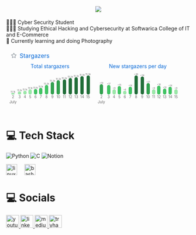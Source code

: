 <h1 align="center">
  <a href="https://git.io/typing-svg">
    <img src="https://readme-typing-svg.herokuapp.com/?lines=Hi,+There!+👋;I+am+Denish!&center=true&size=30">
  </a>
</h1>

👩🏻‍💻 Cyber Security Student <br/>
👩🏻‍🎓 Studying Ethical Hacking and Cybersecurity at Softwarica College of IT and E-Commerce<br/>
💭 Currently learning and doing Photography <br/>


###


<svg xmlns="http://www.w3.org/2000/svg" width="480" height="177" class="">
    <defs>
        <style/>
    </defs>
    <style>@keyframes animation-gauge{0%{stroke-dasharray:0 329}}@keyframes animation-rainbow{0%,to{color:#7f00ff;fill:#7f00ff}14%{color:#a933ff;fill:#a933ff}29%{color:#007fff;fill:#007fff}43%{color:#00ff7f;fill:#00ff7f}57%{color:#ff0;fill:#ff0}71%{color:#ff7f00;fill:#ff7f00}86%{color:red;fill:red}}svg{font-family:-apple-system,BlinkMacSystemFont,Segoe UI,Helvetica,Arial,sans-serif,Apple Color Emoji,Segoe UI Emoji;color:#777}h2,h3{margin:8px 0 2px;padding:0;color:#0366d6;font-weight:400}h2 svg,h3 svg{fill:currentColor}h2{font-size:16px}h3,svg{font-size:14px}section&gt;.field{margin-left:5px;margin-right:5px}.field{display:flex;align-items:center;margin-bottom:2px;white-space:nowrap}.field svg{margin:0 8px;fill:#959da5;flex-shrink:0}.row{display:flex;flex-wrap:wrap}.row section{flex:1 1 0}.chart-bars .entry,.column{display:flex;flex-direction:column;align-items:center}.margin-bottom{margin-bottom:16px}svg.bar{margin:4px 0}.chart{padding:0 8px}.chart-bars{display:flex;justify-content:space-between;align-items:flex-end;width:100%;margin:8px 0 4px;flex-grow:1;min-height:70px}.chart-bars .entry{flex-grow:1;font-size:10px;color:#666}.chart-bars .entry .value{font-size:6px}.chart-bars .bar{width:7px;background-color:var(--color-calendar-graph-day-bg);border:1px solid var(--color-calendar-graph-day-border);border-radius:5px}.chart-bars .entry .bottom{margin-bottom:-1rem;line-height:1rem}:root{--color-calendar-graph-day-bg:#ebedf0;--color-calendar-graph-day-border:rgba(27,31,35,0.06);--color-calendar-graph-day-L1-bg:#9be9a8;--color-calendar-graph-day-L2-bg:#40c463;--color-calendar-graph-day-L3-bg:#30a14e;--color-calendar-graph-day-L4-bg:#216e39;--color-calendar-halloween-graph-day-L1-bg:#ffee4a;--color-calendar-halloween-graph-day-L2-bg:#ffc501;--color-calendar-halloween-graph-day-L3-bg:#fe9600;--color-calendar-halloween-graph-day-L4-bg:#03001c;--color-calendar-winter-graph-day-L1-bg:#0a3069;--color-calendar-winter-graph-day-L2-bg:#0969da;--color-calendar-winter-graph-day-L3-bg:#54aeff;--color-calendar-winter-graph-day-L4-bg:#b6e3ff;--color-calendar-graph-day-L4-border:rgba(27,31,35,0.06);--color-calendar-graph-day-L3-border:rgba(27,31,35,0.06);--color-calendar-graph-day-L2-border:rgba(27,31,35,0.06);--color-calendar-graph-day-L1-border:rgba(27,31,35,0.06)}#metrics-end{width:100%}</style>
    <style/>
    <foreignObject x="0" y="0" width="100%" height="100%">
        <div xmlns="http://www.w3.org/1999/xhtml" xmlns:xlink="http://www.w3.org/1999/xlink" class="items-wrapper">
            <section class="stargazers">
                <h2 class="field">
                    <svg xmlns="http://www.w3.org/2000/svg" viewBox="0 0 16 16" width="16" height="16">
                        <path fill-rule="evenodd" d="M8 .25a.75.75 0 01.673.418l1.882 3.815 4.21.612a.75.75 0 01.416 1.279l-3.046 2.97.719 4.192a.75.75 0 01-1.088.791L8 12.347l-3.766 1.98a.75.75 0 01-1.088-.79l.72-4.194L.818 6.374a.75.75 0 01.416-1.28l4.21-.611L7.327.668A.75.75 0 018 .25zm0 2.445L6.615 5.5a.75.75 0 01-.564.41l-3.097.45 2.24 2.184a.75.75 0 01.216.664l-.528 3.084 2.769-1.456a.75.75 0 01.698 0l2.77 1.456-.53-3.084a.75.75 0 01.216-.664l2.24-2.183-3.096-.45a.75.75 0 01-.564-.41L8 2.694v.001z"/>
                    </svg>
                    Stargazers
                </h2>
                <div class="row margin-bottom">
                    <section class="column chart">
                        <h3>Total stargazers</h3>
                        <div class="chart-bars">
                            <div class="entry">
                                <span class="value">15.1k</span>
                                <div class="bar" style="height: 2.5px; background-color: var(--color-calendar-graph-day-L1-bg)"></div>
                                2
                                <div class="bottom">July</div>
                            </div>
                            <div class="entry">
                                <span class="value">15.1k</span>
                                <div class="bar" style="height: 6.345238095238096px; background-color: var(--color-calendar-graph-day-L1-bg)"></div>
                                3
                            </div>
                            <div class="entry">
                                <span class="value">15.1k</span>
                                <div class="bar" style="height: 8.380952380952381px; background-color: var(--color-calendar-graph-day-L1-bg)"></div>
                                4
                            </div>
                            <div class="entry">
                                <span class="value">15.1k</span>
                                <div class="bar" style="height: 11.773809523809522px; background-color: var(--color-calendar-graph-day-L1-bg)"></div>
                                5
                            </div>
                            <div class="entry">
                                <span class="value">15.1k</span>
                                <div class="bar" style="height: 13.130952380952381px; background-color: var(--color-calendar-graph-day-L2-bg)"></div>
                                6
                            </div>
                            <div class="entry">
                                <span class="value">15.1k</span>
                                <div class="bar" style="height: 16.297619047619047px; background-color: var(--color-calendar-graph-day-L2-bg)"></div>
                                7
                            </div>
                            <div class="entry">
                                <span class="value">15.2k</span>
                                <div class="bar" style="height: 24.440476190476186px; background-color: var(--color-calendar-graph-day-L2-bg)"></div>
                                8
                            </div>
                            <div class="entry">
                                <span class="value">15.2k</span>
                                <div class="bar" style="height: 32.13095238095238px; background-color: var(--color-calendar-graph-day-L3-bg)"></div>
                                9
                            </div>
                            <div class="entry">
                                <span class="value">15.2k</span>
                                <div class="bar" style="height: 36.88095238095239px; background-color: var(--color-calendar-graph-day-L3-bg)"></div>
                                10
                            </div>
                            <div class="entry">
                                <span class="value">15.2k</span>
                                <div class="bar" style="height: 38.916666666666664px; background-color: var(--color-calendar-graph-day-L4-bg)"></div>
                                11
                            </div>
                            <div class="entry">
                                <span class="value">15.2k</span>
                                <div class="bar" style="height: 42.535714285714285px; background-color: var(--color-calendar-graph-day-L4-bg)"></div>
                                12
                            </div>
                            <div class="entry">
                                <span class="value">15.3k</span>
                                <div class="bar" style="height: 44.79761904761905px; background-color: var(--color-calendar-graph-day-L4-bg)"></div>
                                13
                            </div>
                            <div class="entry">
                                <span class="value">15.3k</span>
                                <div class="bar" style="height: 47.964285714285715px; background-color: var(--color-calendar-graph-day-L4-bg)"></div>
                                14
                            </div>
                            <div class="entry">
                                <span class="value">15.3k</span>
                                <div class="bar" style="height: 50px; background-color: var(--color-calendar-graph-day-L4-bg)"></div>
                                15
                            </div>
                        </div>
                    </section>
                    <section class="column chart">
                        <h3>New stargazers per day</h3>
                        <div class="chart-bars">
                            <div class="entry">
                                <span class="value">+19</span>
                                <div class="bar" style="height: 26.38888888888889px; background-color: var(--color-calendar-graph-day-L3-bg)"></div>
                                2
                                <div class="bottom">July</div>
                            </div>
                            <div class="entry">
                                <span class="value">+17</span>
                                <div class="bar" style="height: 23.61111111111111px; background-color: var(--color-calendar-graph-day-L2-bg)"></div>
                                3
                            </div>
                            <div class="entry">
                                <span class="value">+9</span>
                                <div class="bar" style="height: 12.5px; background-color: var(--color-calendar-graph-day-L1-bg)"></div>
                                4
                            </div>
                            <div class="entry">
                                <span class="value">+15</span>
                                <div class="bar" style="height: 20.833333333333336px; background-color: var(--color-calendar-graph-day-L2-bg)"></div>
                                5
                            </div>
                            <div class="entry">
                                <span class="value">+6</span>
                                <div class="bar" style="height: 8.333333333333332px; background-color: var(--color-calendar-graph-day-L1-bg)"></div>
                                6
                            </div>
                            <div class="entry">
                                <span class="value">+14</span>
                                <div class="bar" style="height: 19.444444444444446px; background-color: var(--color-calendar-graph-day-L2-bg)"></div>
                                7
                            </div>
                            <div class="entry">
                                <span class="value">+36</span>
                                <div class="bar" style="height: 50px; background-color: var(--color-calendar-graph-day-L4-bg)"></div>
                                8
                            </div>
                            <div class="entry">
                                <span class="value">+34</span>
                                <div class="bar" style="height: 47.22222222222222px; background-color: var(--color-calendar-graph-day-L4-bg)"></div>
                                9
                            </div>
                            <div class="entry">
                                <span class="value">+21</span>
                                <div class="bar" style="height: 29.166666666666668px; background-color: var(--color-calendar-graph-day-L3-bg)"></div>
                                10
                            </div>
                            <div class="entry">
                                <span class="value">+9</span>
                                <div class="bar" style="height: 12.5px; background-color: var(--color-calendar-graph-day-L1-bg)"></div>
                                11
                            </div>
                            <div class="entry">
                                <span class="value">+16</span>
                                <div class="bar" style="height: 22.22222222222222px; background-color: var(--color-calendar-graph-day-L2-bg)"></div>
                                12
                            </div>
                            <div class="entry">
                                <span class="value">+10</span>
                                <div class="bar" style="height: 13.88888888888889px; background-color: var(--color-calendar-graph-day-L2-bg)"></div>
                                13
                            </div>
                            <div class="entry">
                                <span class="value">+14</span>
                                <div class="bar" style="height: 19.444444444444446px; background-color: var(--color-calendar-graph-day-L2-bg)"></div>
                                14
                            </div>
                            <div class="entry">
                                <span class="value">+9</span>
                                <div class="bar" style="height: 12.5px; background-color: var(--color-calendar-graph-day-L1-bg)"></div>
                                15
                            </div>
                        </div>
                    </section>
                </div>
            </section>
        </div>
        <div xmlns="http://www.w3.org/1999/xhtml" id="metrics-end"></div>
    </foreignObject>
</svg>



# 💻 Tech Stack

![Python](https://img.shields.io/badge/python-3670A0?style=for-the-badge&logo=python&logoColor=ffdd54)
![C](https://img.shields.io/badge/c-%2300599C.svg?style=for-the-badge&logo=c&logoColor=white)
![Notion](https://img.shields.io/badge/Notion-%23000000.svg?style=for-the-badge&logo=notion&logoColor=white)
<div align="left">
  <img src="https://cdn.jsdelivr.net/gh/devicons/devicon/icons/linux/linux-original.svg" height="30" alt="linux logo"  />
  <img width="12" />
 <img src="https://cdn.jsdelivr.net/gh/devicons/devicon/icons/bash/bash-original.svg" height="30" alt="bash logo"  />
  <img width="12" />


###

# 💻 Socials
  <div align="left">
  <a href="https://www.youtube.com/@makkkiiiii" target="_blank">
    <img src="https://img.shields.io/static/v1?message=Youtube&logo=youtube&label=&color=FF0000&logoColor=white&labelColor=&style=for-the-badge" height="35" alt="youtube logo"  />
  </a>
  <a href="www.linkedin.com/in/denish-maharjan" target="_blank">
    <img src="https://img.shields.io/static/v1?message=LinkedIn&logo=linkedin&label=&color=0077B5&logoColor=white&labelColor=&style=for-the-badge" height="35" alt="linkedin logo"  />
  </a>
  <a href="https://medium.com/@makkkiii" target="_blank">
    <img src="https://img.shields.io/static/v1?message=Medium&logo=medium&label=&color=12100E&logoColor=white&labelColor=&style=for-the-badge" height="35" alt="medium logo"  />
  </a>
  <a href="https://tryhackme.com/p/Makkkiiii" target="_blank">
    <img src="https://img.shields.io/static/v1?message=TryHackMe&logo=tryhackme&label=&color=88cc14&logoColor=white&labelColor=&style=for-the-badge" height="35" alt="tryhackme logo"  />
  </a>
</div>




